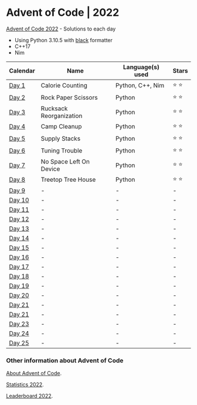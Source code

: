 # Advent of Code | 2022

[Advent of Code 2022](https://adventofcode.com/2022) - Solutions to each day

- Using Python 3.10.5 with [black](https://github.com/psf/black) formatter
- C++17
- Nim

| Calendar                                       | Name                    | Language(s) used | Stars         |
|------------------------------------------------|-------------------------|------------------|---------------|
| [Day 1](https://adventofcode.com/2022/day/1)   | Calorie Counting        | Python, C++, Nim | :star: :star: |
| [Day 2](https://adventofcode.com/2022/day/2)   | Rock Paper Scissors     | Python           | :star: :star: |
| [Day 3](https://adventofcode.com/2022/day/3)   | Rucksack Reorganization | Python           | :star: :star: |
| [Day 4](https://adventofcode.com/2022/day/4)   | Camp Cleanup            | Python           | :star: :star: |
| [Day 5](https://adventofcode.com/2022/day/5)   | Supply Stacks           | Python           | :star: :star: |
| [Day 6](https://adventofcode.com/2022/day/6)   | Tuning Trouble          | Python           | :star: :star: |
| [Day 7](https://adventofcode.com/2022/day/7)   | No Space Left On Device | Python           | :star: :star: |
| [Day 8](https://adventofcode.com/2022/day/8)   | Treetop Tree House      | Python           | :star: :star: |
| [Day 9](https://adventofcode.com/2022/day/9)   | -                       | -                | -             |
| [Day 10](https://adventofcode.com/2022/day/10) | -                       | -                | -             |
| [Day 11](https://adventofcode.com/2022/day/11) | -                       | -                | -             |
| [Day 12](https://adventofcode.com/2022/day/12) | -                       | -                | -             |
| [Day 13](https://adventofcode.com/2022/day/13) | -                       | -                | -             |
| [Day 14](https://adventofcode.com/2022/day/14) | -                       | -                | -             |
| [Day 15](https://adventofcode.com/2022/day/15) | -                       | -                | -             |
| [Day 16](https://adventofcode.com/2022/day/16) | -                       | -                | -             |
| [Day 17](https://adventofcode.com/2022/day/17) | -                       | -                | -             |
| [Day 18](https://adventofcode.com/2022/day/18) | -                       | -                | -             |
| [Day 19](https://adventofcode.com/2022/day/19) | -                       | -                | -             |
| [Day 20](https://adventofcode.com/2022/day/20) | -                       | -                | -             |
| [Day 21](https://adventofcode.com/2022/day/21) | -                       | -                | -             |
| [Day 21](https://adventofcode.com/2022/day/22) | -                       | -                | -             |
| [Day 23](https://adventofcode.com/2022/day/23) | -                       | -                | -             |
| [Day 24](https://adventofcode.com/2022/day/24) | -                       | -                | -             |
| [Day 25](https://adventofcode.com/2022/day/25) | -                       | -                | -             |

### Other information about **Advent of Code**

[About Advent of Code](https://adventofcode.com/2022/about).

[Statistics 2022](https://adventofcode.com/2022/stats).

[Leaderboard 2022](https://adventofcode.com/2022/leaderboard).
